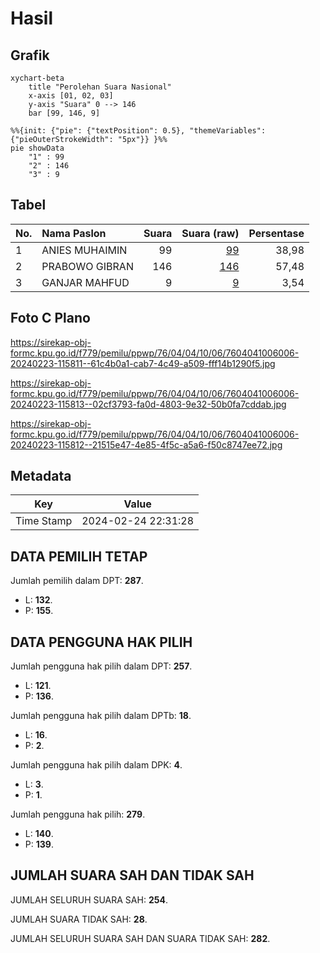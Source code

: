 # Hasil

## Grafik

```mermaid
xychart-beta
    title "Perolehan Suara Nasional"
    x-axis [01, 02, 03]
    y-axis "Suara" 0 --> 146
    bar [99, 146, 9]
```

```mermaid
%%{init: {"pie": {"textPosition": 0.5}, "themeVariables": {"pieOuterStrokeWidth": "5px"}} }%%
pie showData
    "1" : 99
    "2" : 146
    "3" : 9
```

## Tabel

| No. | Nama Paslon    | Suara | Suara (raw) | Persentase |
|:--- |:-------------- | -----:| -----------:| ----------:|
| 1   | ANIES MUHAIMIN | 99    | [99][p-1]   | 38,98      |
| 2   | PRABOWO GIBRAN | 146   | [146][p-2]  | 57,48      |
| 3   | GANJAR MAHFUD  | 9     | [9][p-3]    | 3,54       |


[p-1]: https://github.com/gigit-pemilu/pemilu-2024/blob/main/pilpres/hitung-suara/sub/76-sulawesi-barat/sub/04-polewali-mandar/sub/04-polewali/sub/1006-pekkabata/sub/006-tps/sub/paslon-1.txt
[p-2]: https://github.com/gigit-pemilu/pemilu-2024/blob/main/pilpres/hitung-suara/sub/76-sulawesi-barat/sub/04-polewali-mandar/sub/04-polewali/sub/1006-pekkabata/sub/006-tps/sub/paslon-2.txt
[p-3]: https://github.com/gigit-pemilu/pemilu-2024/blob/main/pilpres/hitung-suara/sub/76-sulawesi-barat/sub/04-polewali-mandar/sub/04-polewali/sub/1006-pekkabata/sub/006-tps/sub/paslon-3.txt

## Foto C Plano

https://sirekap-obj-formc.kpu.go.id/f779/pemilu/ppwp/76/04/04/10/06/7604041006006-20240223-115811--61c4b0a1-cab7-4c49-a509-fff14b1290f5.jpg

https://sirekap-obj-formc.kpu.go.id/f779/pemilu/ppwp/76/04/04/10/06/7604041006006-20240223-115813--02cf3793-fa0d-4803-9e32-50b0fa7cddab.jpg

https://sirekap-obj-formc.kpu.go.id/f779/pemilu/ppwp/76/04/04/10/06/7604041006006-20240223-115812--21515e47-4e85-4f5c-a5a6-f50c8747ee72.jpg


## Metadata

| Key        | Value               |
| ---------- | ------------------- |
| Time Stamp | 2024-02-24 22:31:28 |


## DATA PEMILIH TETAP

Jumlah pemilih dalam DPT: **287**.
 * L: **132**.
 * P: **155**.

## DATA PENGGUNA HAK PILIH

Jumlah pengguna hak pilih dalam DPT: **257**.
 * L: **121**.
 * P: **136**.

Jumlah pengguna hak pilih dalam DPTb: **18**.
 * L: **16**.
 * P: **2**.

Jumlah pengguna hak pilih dalam DPK: **4**.
 * L: **3**.
 * P: **1**.

Jumlah pengguna hak pilih: **279**.
 * L: **140**.
 * P: **139**.

## JUMLAH SUARA SAH DAN TIDAK SAH

JUMLAH SELURUH SUARA SAH: **254**.

JUMLAH SUARA TIDAK SAH: **28**.

JUMLAH SELURUH SUARA SAH DAN SUARA TIDAK SAH: **282**.


